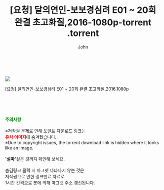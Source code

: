 ﻿---
layout: post
title:  "                   [요청] 달의연인-보보경심려 E01 ~ 20회 완결 초고화질,2016-1080p-torrent                .torrent"
author: John
categories: [ 드라마 ]
tags: [  ]
image: https://torrentrj57.com/uploadfile/full/925e122ef7b3462e94539cc301e535aa3e5a3149.jpg 
description: "                   [요청] 달의연인-보보경심려 E01 ~ 20회 완결 초고화질,2016-1080p-torrent                 torrent 정보 공유"
toc: true
toc_sticky: true
---

<br>
<p><img src="https://torrentrj57.com/uploadfile/full/925e122ef7b3462e94539cc301e535aa3e5a3149.jpg"/></p>
 [요청] 달의연인-보보경심려 E01 ~ 20회 완결 초고화질,2016.1080p  
    
<br><br><br>
<p data-ke-size="size16"><b><span style="color: green;">주의사항</span></b><br /><br />※저작권 문제로 인해 토렌트 다운로드 링크는<br /><b><span style="color: red;">유사 이미지</span></b>에 숨겨뒀습니다.<br />※Due to copyright issues, the torrent download link is hidden where it looks like an image.<br /><br /><b>'설마'</b>싶은 것까지 확인해 보세요.<br /><br />숨김링크 클릭 시 마그넷 나타나지 않는 것은<br />저작권으로 인한 링크만료 자료로<br />1시간 간격으로 봇에 의해 마그넷 주소 갱신됩니다.</p>
